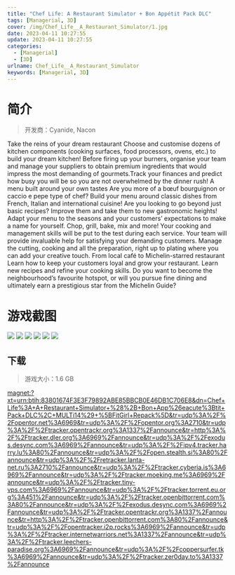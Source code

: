 ```yaml
---
title: "Chef Life: A Restaurant Simulator + Bon Appétit Pack DLC"
tags: [Managerial, 3D]
cover: /img/Chef_Life__A_Restaurant_Simulator/1.jpg
date: 2023-04-11 10:27:55
update: 2023-04-11 10:27:55
categories: 
  - [Managerial]
  - [3D]
urlname: Chef_Life__A_Restaurant_Simulator
keywords: [Managerial, 3D]
---
```

# 简介

> 开发商：Cyanide, Nacon

Take the reins of your dream restaurant
Choose and customise dozens of kitchen components (cooking surfaces, food processors, ovens, etc.) to build your dream kitchen! Before firing up your burners, organise your team and manage your suppliers to obtain premium ingredients that would impress the most demanding of gourmets.Track your finances and predict how busy you will be so you are not overwhelmed by the dinner rush!
A menu built around your own tastes
Are you more of a bœuf bourguignon or caccio e pepe type of chef? Build your menu around classic dishes from French, Italian and international cuisine! Are you looking to go beyond just basic recipes? Improve them and take them to new gastronomic heights! Adapt your menu to the seasons and your customers’ expectations to make a name for yourself.
Chop, grill, bake, mix and more!
Your cooking and management skills will be put to the test during each service. Your team will provide invaluable help for satisfying your demanding customers. Manage the cutting, cooking and all the preparation, right up to plating where you can add your creative touch.
From local café to Michelin-starred restaurant
Learn how to keep your customers loyal and grow your restaurant. Learn new recipes and refine your cooking skills. Do you want to become the neighbourhood’s favourite hotspot, or will you pursue fine dining and ultimately earn a prestigious star from the Michelin Guide?

# 游戏截图

![](/img/Chef_Life__A_Restaurant_Simulator/2.jpg)
![](/img/Chef_Life__A_Restaurant_Simulator/3.jpg)
![](/img/Chef_Life__A_Restaurant_Simulator/4.jpg)
![](/img/Chef_Life__A_Restaurant_Simulator/5.jpg)
![](/img/Chef_Life__A_Restaurant_Simulator/6.jpg)
![](/img/Chef_Life__A_Restaurant_Simulator/7.jpg)


## 下载

> 游戏大小：1.6 GB

[magnet:?xt=urn:btih:83801674F3E3F79892ABE85BBCB0E46DB1C706E8&amp;dn=Chef+Life%3A+A+Restaurant+Simulator+%28%2B+Bon+App%26eacute%3Btit+Pack+DLC%2C+MULTi14%29+%5BFitGirl+Repack%5D&amp;tr=udp%3A%2F%2Fopentor.net%3A6969&amp;tr=udp%3A%2F%2Fopentor.org%3A2710&amp;tr=udp%3A%2F%2Ftracker.opentrackr.org%3A1337%2Fannounce&amp;tr=http%3A%2F%2Ftracker.dler.org%3A6969%2Fannounce&amp;tr=udp%3A%2F%2Fexodus.desync.com%3A6969%2Fannounce&amp;tr=udp%3A%2F%2Fipv4.tracker.harry.lu%3A80%2Fannounce&amp;tr=udp%3A%2F%2Fopen.stealth.si%3A80%2Fannounce&amp;tr=udp%3A%2F%2Fretracker.lanta-net.ru%3A2710%2Fannounce&amp;tr=udp%3A%2F%2Ftracker.cyberia.is%3A6969%2Fannounce&amp;tr=udp%3A%2F%2Ftracker.moeking.me%3A6969%2Fannounce&amp;tr=udp%3A%2F%2Ftracker.tiny-vps.com%3A6969%2Fannounce&amp;tr=udp%3A%2F%2Ftracker.torrent.eu.org%3A451%2Fannounce&amp;tr=udp%3A%2F%2Ftracker.openbittorrent.com%3A80%2Fannounce&amp;tr=udp%3A%2F%2Fexodus.desync.com%3A6969%2Fannounce&amp;tr=udp%3A%2F%2Ftracker.opentrackr.org%3A1337%2Fannounce&amp;tr=http%3A%2F%2Ftracker.openbittorrent.com%3A80%2Fannounce&amp;tr=udp%3A%2F%2Fopentracker.i2p.rocks%3A6969%2Fannounce&amp;tr=udp%3A%2F%2Ftracker.internetwarriors.net%3A1337%2Fannounce&amp;tr=udp%3A%2F%2Ftracker.leechers-paradise.org%3A6969%2Fannounce&amp;tr=udp%3A%2F%2Fcoppersurfer.tk%3A6969%2Fannounce&amp;tr=udp%3A%2F%2Ftracker.zer0day.to%3A1337%2Fannounce](magnet:?xt=urn:btih:83801674F3E3F79892ABE85BBCB0E46DB1C706E8&amp;dn=Chef+Life%3A+A+Restaurant+Simulator+%28%2B+Bon+App%26eacute%3Btit+Pack+DLC%2C+MULTi14%29+%5BFitGirl+Repack%5D&amp;tr=udp%3A%2F%2Fopentor.net%3A6969&amp;tr=udp%3A%2F%2Fopentor.org%3A2710&amp;tr=udp%3A%2F%2Ftracker.opentrackr.org%3A1337%2Fannounce&amp;tr=http%3A%2F%2Ftracker.dler.org%3A6969%2Fannounce&amp;tr=udp%3A%2F%2Fexodus.desync.com%3A6969%2Fannounce&amp;tr=udp%3A%2F%2Fipv4.tracker.harry.lu%3A80%2Fannounce&amp;tr=udp%3A%2F%2Fopen.stealth.si%3A80%2Fannounce&amp;tr=udp%3A%2F%2Fretracker.lanta-net.ru%3A2710%2Fannounce&amp;tr=udp%3A%2F%2Ftracker.cyberia.is%3A6969%2Fannounce&amp;tr=udp%3A%2F%2Ftracker.moeking.me%3A6969%2Fannounce&amp;tr=udp%3A%2F%2Ftracker.tiny-vps.com%3A6969%2Fannounce&amp;tr=udp%3A%2F%2Ftracker.torrent.eu.org%3A451%2Fannounce&amp;tr=udp%3A%2F%2Ftracker.openbittorrent.com%3A80%2Fannounce&amp;tr=udp%3A%2F%2Fexodus.desync.com%3A6969%2Fannounce&amp;tr=udp%3A%2F%2Ftracker.opentrackr.org%3A1337%2Fannounce&amp;tr=http%3A%2F%2Ftracker.openbittorrent.com%3A80%2Fannounce&amp;tr=udp%3A%2F%2Fopentracker.i2p.rocks%3A6969%2Fannounce&amp;tr=udp%3A%2F%2Ftracker.internetwarriors.net%3A1337%2Fannounce&amp;tr=udp%3A%2F%2Ftracker.leechers-paradise.org%3A6969%2Fannounce&amp;tr=udp%3A%2F%2Fcoppersurfer.tk%3A6969%2Fannounce&amp;tr=udp%3A%2F%2Ftracker.zer0day.to%3A1337%2Fannounce)